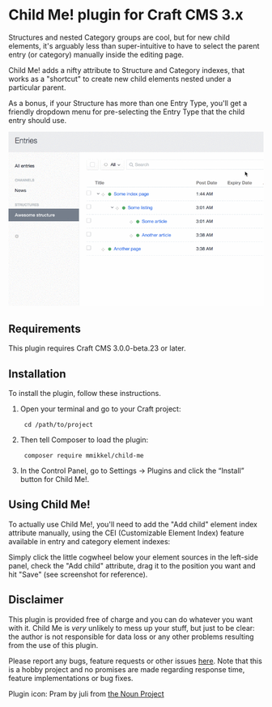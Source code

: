 # Child Me! plugin for Craft CMS 3.x

Structures and nested Category groups are cool, but for new child elements, it's arguably less than super-intuitive to have to select the parent entry (or category) manually inside the editing page.     

Child Me! adds a nifty attribute to Structure and Category indexes, that works as a "shortcut" to create new child elements nested under a particular parent.  

As a bonus, if your Structure has more than one Entry Type, you'll get a friendly dropdown menu for pre-selecting the Entry Type that the child entry should use.    

![Screenshot](resources/img/f9HKBHIk7q.gif)

## Requirements

This plugin requires Craft CMS 3.0.0-beta.23 or later.

## Installation

To install the plugin, follow these instructions.

1. Open your terminal and go to your Craft project:

        cd /path/to/project

2. Then tell Composer to load the plugin:

        composer require mmikkel/child-me

3. In the Control Panel, go to Settings → Plugins and click the “Install” button for Child Me!.

## Using Child Me!

To actually use Child Me!, you'll need to add the "Add child" element index attribute manually, using the CEI (Customizable Element Index) feature available in entry and category element indexes:  

Simply click the little cogwheel below your element sources in the left-side panel, check the "Add child" attribute, drag it to the position you want and hit "Save" (see screenshot for reference).    

## Disclaimer

This plugin is provided free of charge and you can do whatever you want with it. Child Me is _very_ unlikely to mess up your stuff, but just to be clear: the author is not responsible for data loss or any other problems resulting from the use of this plugin.

Please report any bugs, feature requests or other issues [here](https://github.com/mmikkel/ChildMe-Craft/issues). Note that this is a hobby project and no promises are made regarding response time, feature implementations or bug fixes.

Plugin icon: Pram by juli from [the Noun Project](https://thenounproject.com)



